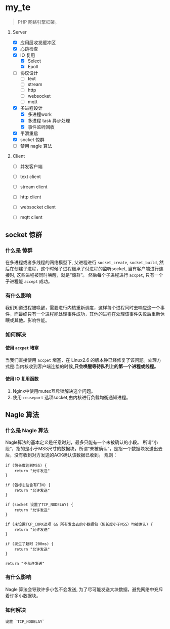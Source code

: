 # my_te
> PHP 网络引擎框架。



1. Server
   - [x] 应用层收发缓冲区
   - [x] 心跳检查
   - [x] IO 复用
     - [x] Select
     - [x] Epoll
   - [ ] 协议设计
     - [ ] text
     - [ ] stream
     - [ ] http
     - [ ] websocket
     - [ ] mqtt
   - [x] 多进程设计
     - [x] 多进程work
     - [x] 多进程 task 异步处理
     - [x] 事件监听回收
   - [x] 平滑重启 
   - [x] socket 惊群
   - [ ] 禁用 nagle 算法

2. Client

   - [ ] 并发客户端
   - [ ] text client
   - [ ] stream client
   - [ ] http client
   - [ ] websocket client
   - [ ] mqtt client


## socket 惊群

### 什么是 惊群
在多进程或者多线程的网络模型下, 父进程进行 `socket_create`, `socket_build`,
然后在创建子进程，这个时候子进程继承了付进程的监听socket, 当有客户端进行连接时, 这些进程被同时唤醒，就是“惊群”。
然后每个子进程进行 `accpet`, 只有一个子进程能 `accept` 成功。

### 有什么影响
我们知道进程被唤醒，需要进行内核重新调度，这样每个进程同时去响应这一个事件，而最终只有一个进程能处理事件成功，其他的进程在处理该事件失败后重新休眠或其他。影响性能。

### 如何解决

#### 使用 `accpet` 堵塞
当我们直接使用 `accpet` 堵塞，在 Linux2.6 的版本钟已经修复了该问题。处理方式是:当内核收到客户端连接的时候,**只会唤醒等待队列上的第一个进程或线程。**
#### 使用 IO 复用函数
1. Nginx中使用mutex互斥锁解决这个问题。
2. 使用 `reuseport` 选项socket,由内核进行负载均衡通知进程。


## Nagle 算法

### 什么是 Nagle 算法
Nagle算法的基本定义是任意时刻，最多只能有一个未被确认的小段。 所谓“小段”，指的是小于MSS尺寸的数据块，所谓“未被确认”，是指一个数据块发送出去后，没有收到对方发送的ACK确认该数据已收到。
规则：
```
if (包长度达到MSS) {
	return "允许发送"
}

if (包标志位含有FIN) {
    return "允许发送"
}

if (socket 设置了TCP_NODELAY) {
    return "允许发送"
}

if (未设置TCP_CORK选项 && 所有发出去的小数据包（包长度小于MSS）均被确认) {
    return "允许发送"
}

if (发生了超时 200ms) {
    return "允许发送"
}

return "不允许发送"

```    

### 有什么影响
 Nagle 算法会导致许多小包不会发送, 为了尽可能发送大块数据，避免网络中充斥着许多小数据块。

### 如何解决
    设置 `TCP_NODELAY`

   



